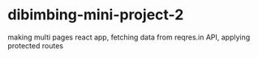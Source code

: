 # dibimbing-mini-project-2
making multi pages react app, fetching data from reqres.in API, applying protected routes
